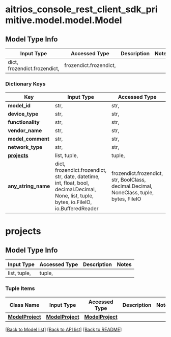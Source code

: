 # aitrios_console_rest_client_sdk_primitive.model.model.Model

## Model Type Info
Input Type | Accessed Type | Description | Notes
------------ | ------------- | ------------- | -------------
dict, frozendict.frozendict,  | frozendict.frozendict,  |  | 

### Dictionary Keys
Key | Input Type | Accessed Type | Description | Notes
------------ | ------------- | ------------- | ------------- | -------------
**model_id** | str,  | str,  | todo | [optional] 
**device_type** | str,  | str,  | todo | [optional] 
**functionality** | str,  | str,  | todo | [optional] 
**vendor_name** | str,  | str,  | todo | [optional] 
**model_comment** | str,  | str,  | todo | [optional] 
**network_type** | str,  | str,  | todo | [optional] 
**[projects](#projects)** | list, tuple,  | tuple,  |  | [optional] 
**any_string_name** | dict, frozendict.frozendict, str, date, datetime, int, float, bool, decimal.Decimal, None, list, tuple, bytes, io.FileIO, io.BufferedReader | frozendict.frozendict, str, BoolClass, decimal.Decimal, NoneClass, tuple, bytes, FileIO | any string name can be used but the value must be the correct type | [optional]

# projects

## Model Type Info
Input Type | Accessed Type | Description | Notes
------------ | ------------- | ------------- | -------------
list, tuple,  | tuple,  |  | 

### Tuple Items
Class Name | Input Type | Accessed Type | Description | Notes
------------- | ------------- | ------------- | ------------- | -------------
[**ModelProject**](ModelProject.md) | [**ModelProject**](ModelProject.md) | [**ModelProject**](ModelProject.md) |  | 

[[Back to Model list]](../../README.md#documentation-for-models) [[Back to API list]](../../README.md#documentation-for-api-endpoints) [[Back to README]](../../README.md)

